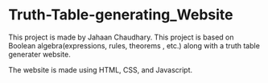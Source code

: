 # Truth-Table-generating_Website
This project is made by Jahaan Chaudhary.
This project is based on Boolean algebra(expressions, rules, theorems , etc.) along with a truth table generater website.

The website is made using HTML, CSS, and Javascript.

